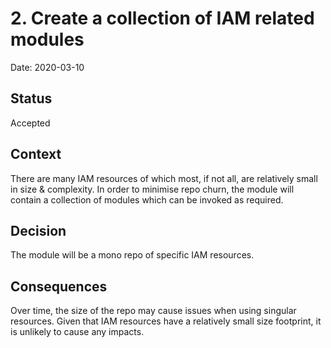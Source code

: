 # 2. Create a collection of IAM related modules

Date: 2020-03-10

## Status

Accepted

## Context

There are many IAM resources of which most, if not all, are relatively small in size & complexity. In order to minimise repo churn, the module will contain a collection of modules which can be invoked as required.

## Decision

The module will be a mono repo of specific IAM resources.

## Consequences

Over time, the size of the repo may cause issues when using singular resources. Given that IAM resources have a relatively small size footprint, it is unlikely to cause any impacts.
